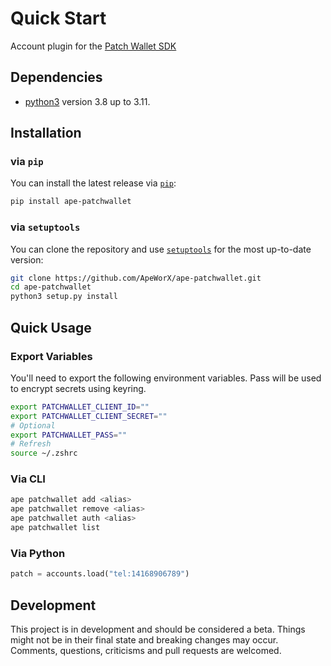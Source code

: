 # Quick Start

Account plugin for the [Patch Wallet SDK][1]

## Dependencies

* [python3](https://www.python.org/downloads) version 3.8 up to 3.11.

## Installation

### via `pip`

You can install the latest release via [`pip`](https://pypi.org/project/pip/):

```bash
pip install ape-patchwallet
```

### via `setuptools`

You can clone the repository and use [`setuptools`](https://github.com/pypa/setuptools) for the most up-to-date version:

```bash
git clone https://github.com/ApeWorX/ape-patchwallet.git
cd ape-patchwallet
python3 setup.py install
```

## Quick Usage
### Export Variables
You'll need to export the following environment variables. Pass will be used to encrypt secrets using keyring.
```bash
export PATCHWALLET_CLIENT_ID=""
export PATCHWALLET_CLIENT_SECRET=""
# Optional
export PATCHWALLET_PASS=""
# Refresh
source ~/.zshrc
```

### Via CLI

```bash
ape patchwallet add <alias>
ape patchwallet remove <alias>
ape patchwallet auth <alias>
ape patchwallet list
```
### Via Python
```python
patch = accounts.load("tel:14168906789")
```

## Development

This project is in development and should be considered a beta.
Things might not be in their final state and breaking changes may occur.
Comments, questions, criticisms and pull requests are welcomed.

[1]: https://docs.patchwallet.com

